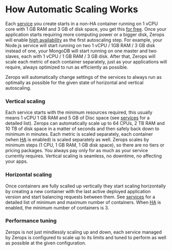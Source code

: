 # How Automatic Scaling Works

Each [service](/documentation/overview/projects-and-services-structure.html#service) you create starts in a non-HA container running on 1 vCPU core with 1 GB RAM and 3 GB of disk space, you get this [for free](/documentation/overview/pricing.html#free-tier-unlimited-projects-and-team-members). Once your application starts requiring more computing power or a bigger disk, Zerops will enable [high availability](/documentation/ha/why-should-i-want-high-availability.html) as the first autoscaling step. For example, your Node.js service will start running on two 1 vCPU / 1GB RAM / 3 GB disk instead of one, your MongoDB will start running on one master and two slaves, each with 1 vCPU / 1 GB RAM / 3 GB disk. After that, Zerops will scale each metric of each container separately, just as your applications will require, always optimized to run as efficiently as possible.

Zerops will automatically change settings of the services to always run as optimally as possible for the given state of horizontal and vertical autoscaling.

### Vertical scaling

Each service starts with the minimum resources required, this usually means 1 vCPU 1 GB RAM and 5 GB of Disc space (see [services](/documentation/service/runtimes.html) for a detailed list). Zerops can automatically scale up to 64 CPUs, 2 TB RAM and 10 TB of disk space in a matter of seconds and then safely back down to minimum in minutes. Each metric is scaled separately, each container (when [HA](/ha/why-should-i-want-high-availability.html) is enabled) is scaled separately as well. Zerops scales by minimum steps (1 CPU, 1 GB RAM, 1 GB disk space), so there are no tiers or pricing packages. You always pay only for as much as your service currently requires. Vertical scaling is seamless, no downtime, no affecting your apps.

### Horizontal scaling

Once containers are fully scalled up vertically they start scaling horizontally by creating a new container with the last active deployed application version and start balancing requests between them. See [services](/documentation/service/runtimes.html) for a detailed list of minimum and maximum number of containers. When [HA](/documentation/ha/why-should-i-want-high-availability.html) is enabled, the minimum number of containers is 3.


### Performance tuning

Zerops is not just mindlessly scaling up and down, each service managed by Zerops is configured to scale up to its limits and tuned to perform as well as possible at the given configuration.
      
